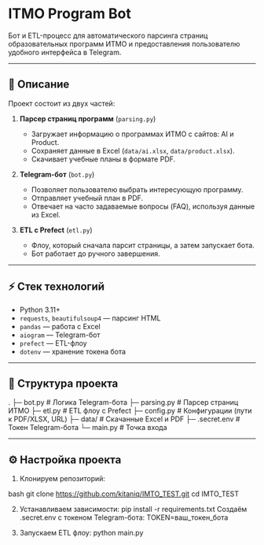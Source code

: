 # ITMO Program Bot

Бот и ETL-процесс для автоматического парсинга страниц образовательных программ ИТМО и предоставления пользователю удобного интерфейса в Telegram.

---

## 📌 Описание

Проект состоит из двух частей:

1. **Парсер страниц программ** (`parsing.py`)
   - Загружает информацию о программах ИТМО с сайтов: AI и Product.
   - Сохраняет данные в Excel (`data/ai.xlsx`, `data/product.xlsx`).
   - Скачивает учебные планы в формате PDF.

2. **Telegram-бот** (`bot.py`)
   - Позволяет пользователю выбрать интересующую программу.
   - Отправляет учебный план в PDF.
   - Отвечает на часто задаваемые вопросы (FAQ), используя данные из Excel.

3. **ETL с Prefect** (`etl.py`)
   - Флоу, который сначала парсит страницы, а затем запускает бота.
   - Бот работает до ручного завершения.

---

## ⚡ Стек технологий

- Python 3.11+
- `requests`, `beautifulsoup4` — парсинг HTML
- `pandas` — работа с Excel
- `aiogram` — Telegram-бот
- `prefect` — ETL-флоу
- `dotenv` — хранение токена бота

---

## 📁 Структура проекта

.
├─ bot.py # Логика Telegram-бота
├─ parsing.py # Парсер страниц ИТМО
├─ etl.py # ETL флоу с Prefect
├─ config.py # Конфигурации (пути к PDF/XLSX, URL)
├─ data/ # Скачанные Excel и PDF
├─ .secret.env # Токен Telegram-бота
└─ main.py # Точка входа


---

## ⚙️ Настройка проекта

1. Клонируем репозиторий:

bash
git clone https://github.com/kitaniq/IMTO_TEST.git
cd IMTO_TEST

2. Устанавливаем зависимости:
pip install -r requirements.txt
Создаём .secret.env с токеном Telegram-бота:
TOKEN=ваш_токен_бота

3. Запускаем ETL флоу:
python main.py